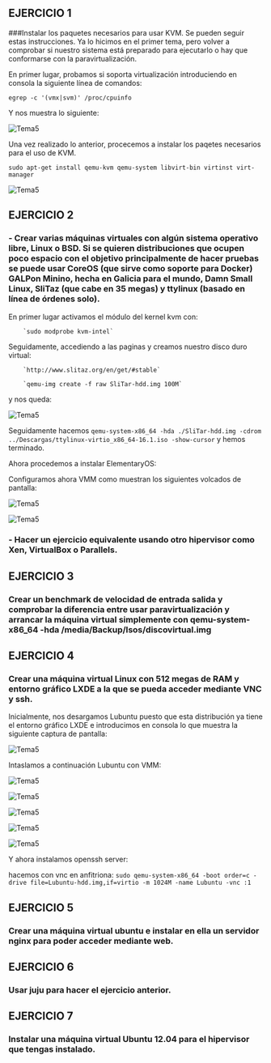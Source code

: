 ## EJERCICIO 1
###Instalar los paquetes necesarios para usar KVM. Se pueden seguir estas instrucciones. Ya lo hicimos en el primer tema, pero volver a comprobar si nuestro sistema está preparado para ejecutarlo o hay que conformarse con la paravirtualización.

En primer lugar, probamos si soporta virtualización introduciendo en consola la siguiente línea de comandos:

    egrep -c '(vmx|svm)' /proc/cpuinfo
    
  Y nos muestra lo siguiente:
  
  
  ![Tema5](http://ubuntuone.com/2LNcQHUFLSsMgGu1XqmdOg)
  
  
 Una vez realizado lo anterior, procecemos a instalar los paqetes necesarios para el uso de KVM.

    sudo apt-get install qemu-kvm qemu-system libvirt-bin virtinst virt-manager
    
  ![Tema5](http://ubuntuone.com/6tLLCoDHeLbMABIa7dglMe)



## EJERCICIO 2

### - Crear varias máquinas virtuales con algún sistema operativo libre, Linux o BSD. Si se quieren distribuciones que ocupen poco espacio con el objetivo principalmente de hacer pruebas se puede usar CoreOS (que sirve como soporte para Docker) GALPon Minino, hecha en Galicia para el mundo, Damn Small Linux, SliTaz (que cabe en 35 megas) y ttylinux (basado en línea de órdenes solo).

En primer lugar activamos el módulo del kernel kvm con:

        `sudo modprobe kvm-intel`
        
 Seguidamente, accediendo a las paginas y creamos nuestro disco duro virtual:
 
        `http://www.slitaz.org/en/get/#stable`
        
        `qemu-img create -f raw SliTar-hdd.img 100M`
        
y nos queda: 
        
  ![Tema5](http://ubuntuone.com/7eewNzlYyBjtrYvAI4FxXk)
        
Seguidamente hacemos `qemu-system-x86_64 -hda ./SliTar-hdd.img -cdrom ../Descargas/ttylinux-virtio_x86_64-16.1.iso -show-cursor` y hemos terminado.

Ahora procedemos a instalar ElementaryOS:


Configuramos ahora VMM como muestran los siguientes volcados de pantalla:


![Tema5](http://ubuntuone.com/2tcbpA4phXYUzPqKXqrcNc)


![Tema5]()



### - Hacer un ejercicio equivalente usando otro hipervisor como Xen, VirtualBox o Parallels.




## EJERCICIO 3

### Crear un benchmark de velocidad de entrada salida y comprobar la diferencia entre usar paravirtualización y arrancar la máquina virtual simplemente con qemu-system-x86_64 -hda /media/Backup/Isos/discovirtual.img





## EJERCICIO 4

### Crear una máquina virtual Linux con 512 megas de RAM y entorno gráfico LXDE a la que se pueda acceder mediante VNC y ssh.

Inicialmente, nos desargamos Lubuntu puesto que esta distribución ya tiene el entorno gráfico LXDE e introducimos en consola lo que muestra la siguiente captura de pantalla:

![Tema5](http://ubuntuone.com/2ryZvqfCS4F9RE4Ckdlybo)


Intaslamos a continuación Lubuntu con VMM:

![Tema5](http://ubuntuone.com/5TzTQWjqyij4naBIUCJUMS)

![Tema5](http://ubuntuone.com/7B4YPTnTAHQcJhoytlx8PW)

![Tema5](http://ubuntuone.com/3eRmbM0GXanGlHnOOd4INX)

![Tema5](http://ubuntuone.com/3i6MmaMqJjqYoBgecGVl0g)

![Tema5](http://ubuntuone.com/1YlYaZDMP0djS7Fome1JVF)


Y ahora instalamos openssh server:

hacemos con vnc en anfitriona:
`sudo qemu-system-x86_64 -boot order=c -drive file=Lubuntu-hdd.img,if=virtio -m 1024M -name Lubuntu -vnc :1`



## EJERCICIO 5

### Crear una máquina virtual ubuntu e instalar en ella un servidor nginx para poder acceder mediante web.



## EJERCICIO 6

### Usar juju para hacer el ejercicio anterior.



## EJERCICIO 7

### Instalar una máquina virtual Ubuntu 12.04 para el hipervisor que tengas instalado.



